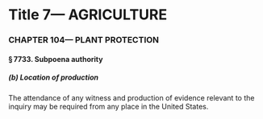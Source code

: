 
# Title 7— AGRICULTURE
### CHAPTER 104— PLANT PROTECTION
#### § 7733. Subpoena authority
##### (b) Location of production

The attendance of any witness and production of evidence relevant to the inquiry may be required from any place in the United States.
